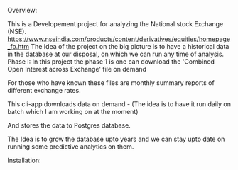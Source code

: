 Overview:

This is a Developement project for analyzing the National stock Exchange (NSE).
https://www.nseindia.com/products/content/derivatives/equities/homepage_fo.htm
The Idea of the project on the big picture is to have a historical data in the database at our disposal, on which we can run any time of analysis.
Phase I:
In this project the phase 1 is one can download the 'Combined Open Interest across Exchange' file on demand

For those who have known these files are monthly summary reports of different exchange rates. 

This cli-app downloads data on demand - (The idea is to have it run daily on batch which I am working on at the moment) 

And stores the data to Postgres database.

The Idea is to grow the database upto years and we can stay upto date on running some predictive analytics on them.

Installation:






